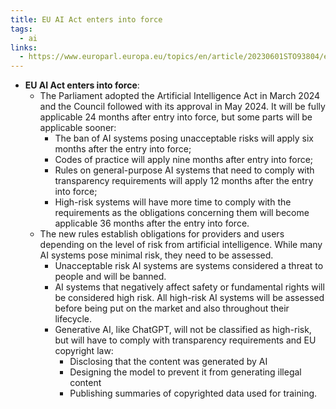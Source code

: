 ```yaml
---
title: EU AI Act enters into force
tags:
  - ai
links:
  - https://www.europarl.europa.eu/topics/en/article/20230601STO93804/eu-ai-act-first-regulation-on-artificial-intelligence
---
```

- **EU AI Act enters into force**:
  - The Parliament adopted the Artificial Intelligence Act in March 2024 and the Council followed with its approval in May 2024. It will be fully applicable 24 months after entry into force, but some parts will be applicable sooner:
    - The ban of AI systems posing unacceptable risks will apply six months after the entry into force;
    - Codes of practice will apply nine months after entry into force;
    - Rules on general-purpose AI systems that need to comply with transparency requirements will apply 12 months after the entry into force;
    - High-risk systems will have more time to comply with the requirements as the obligations concerning them will become applicable 36 months after the entry into force.
  - The new rules establish obligations for providers and users depending on the level of risk from artificial intelligence. While many AI systems pose minimal risk, they need to be assessed.
    - Unacceptable risk AI systems are systems considered a threat to people and will be banned.
    - AI systems that negatively affect safety or fundamental rights will be considered high risk. All high-risk AI systems will be assessed before being put on the market and also throughout their lifecycle.
    - Generative AI, like ChatGPT, will not be classified as high-risk, but will have to comply with transparency requirements and EU copyright law:
      - Disclosing that the content was generated by AI
      - Designing the model to prevent it from generating illegal content
      - Publishing summaries of copyrighted data used for training.